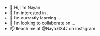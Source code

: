 - 👋 Hi, I’m Nayan
- 👀 I’m interested in ...
- 🌱 I’m currently learning ...
- 💞️ I’m looking to collaborate on ...
- 📫 Reach me at @Naya.6342 on instagram

<!---
N4241/N4241 is a ✨ special ✨ repository because its `README.md` (this file) appears on your GitHub profile.
You can click the Preview link to take a look at your changes.
--->
